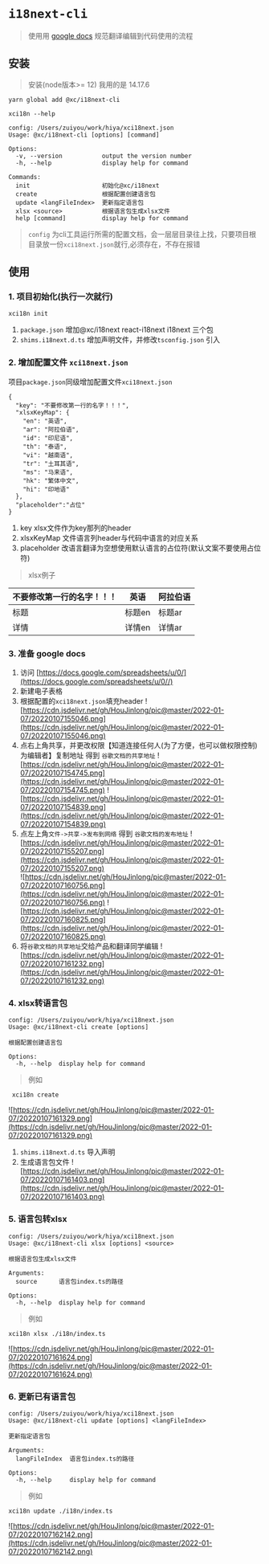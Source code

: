 # `i18next-cli`

> 使用用 [google docs](https://docs.google.com/) 规范翻译编辑到代码使用的流程

## 安装

> 安装(node版本>= 12) 我用的是 14.17.6

```
yarn global add @xc/i18next-cli 

xci18n --help  

config: /Users/zuiyou/work/hiya/xci18next.json
Usage: @xc/i18next-cli [options] [command]

Options:
  -v, --version           output the version number
  -h, --help              display help for command

Commands:
  init                    初始化@xc/i18next
  create                  根据配置创建语言包
  update <langFileIndex>  更新指定语言包
  xlsx <source>           根据语言包生成xlsx文件
  help [command]          display help for command
```
> `config` 为cli工具运行所需的配置文档，会一层层目录往上找，只要项目根目录放一份`xci18next.json`就行,必须存在，不存在报错
## 使用

### 1. 项目初始化(执行一次就行)

```
xci18n init
```
1. `package.json` 增加@xc/i18next react-i18next i18next 三个包
2. `shims.i18next.d.ts` 增加声明文件，并修改`tsconfig.json` 引入

### 2. 增加配置文件 `xci18next.json`

项目`package.json`同级增加配置文件`xci18next.json`
```
{
  "key": "不要修改第一行的名字！！！",
  "xlsxKeyMap": {
    "en": "英语",
    "ar": "阿拉伯语",
    "id": "印尼语",
    "th": "泰语",
    "vi": "越南语",
    "tr": "土耳其语",
    "ms": "马来语",
    "hk": "繁体中文",
    "hi": "印地语"
  },
  "placeholder":"占位"
}
```

1. key xlsx文件作为key那列的header
2. xlsxKeyMap 文件语言列header与代码中语言的对应关系
3. placeholder 改语言翻译为空想使用默认语言的占位符(默认文案不要使用占位符)

> xlsx例子

| 不要修改第一行的名字！！！        | 英语  |  阿拉伯语 |
| --------   | -----  | ----  |
| 标题     | 标题en |   标题ar     |
| 详情     | 详情en |   详情ar     |

### 3. 准备 google docs

1. 访问 [https://docs.google.com/spreadsheets/u/0/](https://docs.google.com/spreadsheets/u/0//)
2. 新建电子表格
3. 根据配置的`xci18next.json`填充header 
   ![https://cdn.jsdelivr.net/gh/HouJinlong/pic@master/2022-01-07/20220107155046.png](https://cdn.jsdelivr.net/gh/HouJinlong/pic@master/2022-01-07/20220107155046.png)
4. 点右上角共享，并更改权限【知道连接任何人(为了方便，也可以做权限控制)为编辑者】复制地址 得到 `谷歌文档的共享地址`
  ![https://cdn.jsdelivr.net/gh/HouJinlong/pic@master/2022-01-07/20220107154745.png](https://cdn.jsdelivr.net/gh/HouJinlong/pic@master/2022-01-07/20220107154745.png)
  ![https://cdn.jsdelivr.net/gh/HouJinlong/pic@master/2022-01-07/20220107154839.png](https://cdn.jsdelivr.net/gh/HouJinlong/pic@master/2022-01-07/20220107154839.png)
5. 点左上角`文件->共享->发布到网络` 得到 `谷歌文档的发布地址`
   ![https://cdn.jsdelivr.net/gh/HouJinlong/pic@master/2022-01-07/20220107155207.png](https://cdn.jsdelivr.net/gh/HouJinlong/pic@master/2022-01-07/20220107155207.png)    
  ![https://cdn.jsdelivr.net/gh/HouJinlong/pic@master/2022-01-07/20220107160756.png](https://cdn.jsdelivr.net/gh/HouJinlong/pic@master/2022-01-07/20220107160756.png)
  ![https://cdn.jsdelivr.net/gh/HouJinlong/pic@master/2022-01-07/20220107160825.png](https://cdn.jsdelivr.net/gh/HouJinlong/pic@master/2022-01-07/20220107160825.png)
6. 将`谷歌文档的共享地址`交给产品和翻译同学编辑
   ![https://cdn.jsdelivr.net/gh/HouJinlong/pic@master/2022-01-07/20220107161232.png](https://cdn.jsdelivr.net/gh/HouJinlong/pic@master/2022-01-07/20220107161232.png)

### 4. xlsx转语言包


```
config: /Users/zuiyou/work/hiya/xci18next.json
Usage: @xc/i18next-cli create [options]

根据配置创建语言包

Options:
  -h, --help  display help for command
```
> 例如 

```
 xci18n create 
```

![https://cdn.jsdelivr.net/gh/HouJinlong/pic@master/2022-01-07/20220107161329.png](https://cdn.jsdelivr.net/gh/HouJinlong/pic@master/2022-01-07/20220107161329.png)

1. `shims.i18next.d.ts` 导入声明
2. 生成语言包文件
   ![https://cdn.jsdelivr.net/gh/HouJinlong/pic@master/2022-01-07/20220107161403.png](https://cdn.jsdelivr.net/gh/HouJinlong/pic@master/2022-01-07/20220107161403.png)
### 5. 语言包转xlsx

```
config: /Users/zuiyou/work/hiya/xci18next.json
Usage: @xc/i18next-cli xlsx [options] <source>

根据语言包生成xlsx文件

Arguments:
  source      语言包index.ts的路径

Options:
  -h, --help  display help for command
```
> 例如

```
xci18n xlsx ./i18n/index.ts
```

![https://cdn.jsdelivr.net/gh/HouJinlong/pic@master/2022-01-07/20220107161624.png](https://cdn.jsdelivr.net/gh/HouJinlong/pic@master/2022-01-07/20220107161624.png)

### 6. 更新已有语言包

```
config: /Users/zuiyou/work/hiya/xci18next.json
Usage: @xc/i18next-cli update [options] <langFileIndex>

更新指定语言包

Arguments:
  langFileIndex  语言包index.ts的路径

Options:
  -h, --help     display help for command

```
> 例如

```
xci18n update ./i18n/index.ts
```
![https://cdn.jsdelivr.net/gh/HouJinlong/pic@master/2022-01-07/20220107162142.png](https://cdn.jsdelivr.net/gh/HouJinlong/pic@master/2022-01-07/20220107162142.png)